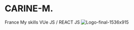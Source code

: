 # CARINE-M.
France
My skills 
VUe JS / REACT JS
![Logo-final-1536x915](https://user-images.githubusercontent.com/44920977/130363280-7d69451d-98a3-44e8-a143-50e26df6bcad.png)
